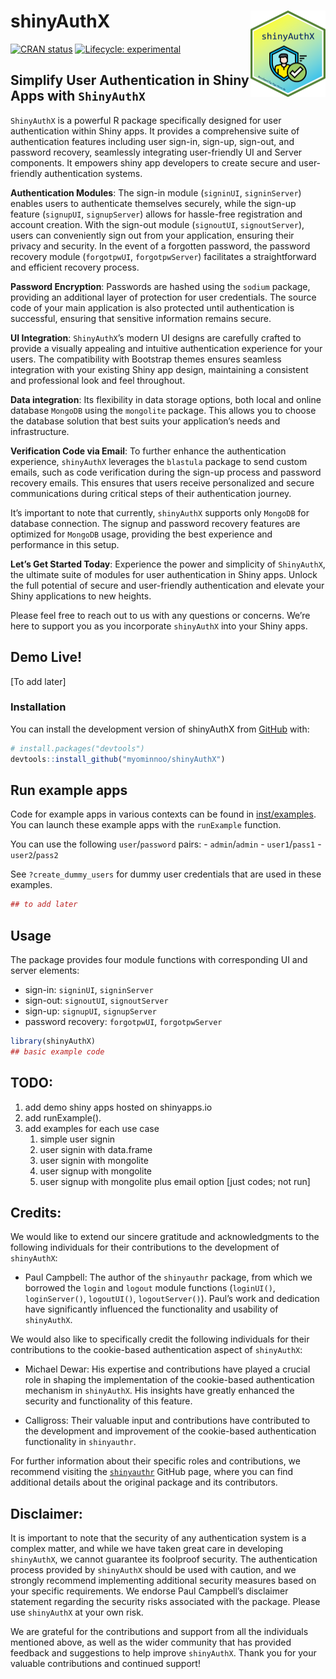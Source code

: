 
<!-- README.md is generated from README.Rmd. Please edit that file -->

# shinyAuthX <img src="man/figures/logo.png" align="right" height="138" />

<!-- badges: start -->

[![CRAN
status](https://www.r-pkg.org/badges/version/shinyAuthX)](https://CRAN.R-project.org/package=shinyAuthX)
[![Lifecycle:
experimental](https://img.shields.io/badge/lifecycle-experimental-orange.svg)](https://lifecycle.r-lib.org/articles/stages.html#experimental)
<!-- badges: end -->

## Simplify User Authentication in Shiny Apps with `ShinyAuthX`

`ShinyAuthX` is a powerful R package specifically designed for user
authentication within Shiny apps. It provides a comprehensive suite of
authentication features including user sign-in, sign-up, sign-out, and
password recovery, seamlessly integrating user-friendly UI and Server
components. It empowers shiny app developers to create secure and
user-friendly authentication systems.

**Authentication Modules**: The sign-in module (`signinUI`,
`signinServer`) enables users to authenticate themselves securely, while
the sign-up feature (`signupUI`, `signupServer`) allows for hassle-free
registration and account creation. With the sign-out module
(`signoutUI`, `signoutServer`), users can conveniently sign out from
your application, ensuring their privacy and security. In the event of a
forgotten password, the password recovery module (`forgotpwUI`,
`forgotpwServer`) facilitates a straightforward and efficient recovery
process.

**Password Encryption**: Passwords are hashed using the `sodium`
package, providing an additional layer of protection for user
credentials. The source code of your main application is also protected
until authentication is successful, ensuring that sensitive information
remains secure.

**UI Integration**: `ShinyAuthX`’s modern UI designs are carefully
crafted to provide a visually appealing and intuitive authentication
experience for your users. The compatibility with Bootstrap themes
ensures seamless integration with your existing Shiny app design,
maintaining a consistent and professional look and feel throughout.

**Data integration**: Its flexibility in data storage options, both
local and online database `MongoDB` using the `mongolite` package. This
allows you to choose the database solution that best suits your
application’s needs and infrastructure.

**Verification Code via Email**: To further enhance the authentication
experience, `shinyAuthX` leverages the `blastula` package to send custom
emails, such as code verification during the sign-up process and
password recovery emails. This ensures that users receive personalized
and secure communications during critical steps of their authentication
journey.

It’s important to note that currently, `shinyAuthX` supports only
`MongoDB` for database connection. The signup and password recovery
features are optimized for `MongoDB` usage, providing the best
experience and performance in this setup.

**Let’s Get Started Today**: Experience the power and simplicity of
`ShinyAuthX`, the ultimate suite of modules for user authentication in
Shiny apps. Unlock the full potential of secure and user-friendly
authentication and elevate your Shiny applications to new heights.

Please feel free to reach out to us with any questions or concerns.
We’re here to support you as you incorporate `shinyAuthX` into your
Shiny apps.

## Demo Live!

\[To add later\]

### Installation

You can install the development version of shinyAuthX from
[GitHub](https://github.com/) with:

``` r
# install.packages("devtools")
devtools::install_github("myominnoo/shinyAuthX")
```

## Run example apps

Code for example apps in various contexts can be found in
[inst/examples](inst/examples). You can launch these example apps with
the `runExample` function.

You can use the following `user`/`password` pairs: - `admin`/`admin` -
`user1`/`pass1` - `user2`/`pass2`

See `?create_dummy_users` for dummy user credentials that are used in
these examples.

``` r
## to add later
```

## Usage

The package provides four module functions with corresponding UI and
server elements:

- sign-in: `signinUI`, `signinServer`
- sign-out: `signoutUI`, `signoutServer`
- sign-up: `signupUI`, `signupServer`
- password recovery: `forgotpwUI`, `forgotpwServer`

``` r
library(shinyAuthX)
## basic example code
```

## TODO:

1.  add demo shiny apps hosted on shinyapps.io
2.  add runExample().
3.  add examples for each use case
    1.  simple user signin
    2.  user signin with data.frame
    3.  user signin with mongolite
    4.  user signup with mongolite
    5.  user signup with mongolite plus email option \[just codes; not
        run\]

## Credits:

We would like to extend our sincere gratitude and acknowledgments to the
following individuals for their contributions to the development of
`shinyAuthX`:

- Paul Campbell: The author of the `shinyauthr` package, from which we
  borrowed the `login` and `logout` module functions (`loginUI()`,
  `loginServer()`, `logoutUI()`, `logoutServer()`). Paul’s work and
  dedication have significantly influenced the functionality and
  usability of `shinyAuthX`.

We would also like to specifically credit the following individuals for
their contributions to the cookie-based authentication aspect of
`shinyAuthX`:

- Michael Dewar: His expertise and contributions have played a crucial
  role in shaping the implementation of the cookie-based authentication
  mechanism in `shinyAuthX`. His insights have greatly enhanced the
  security and functionality of this feature.

- Calligross: Their valuable input and contributions have contributed to
  the development and improvement of the cookie-based authentication
  functionality in `shinyauthr`.

For further information about their specific roles and contributions, we
recommend visiting the
[`shinyauthr`](https://github.com/PaulC91/shinyauthr) GitHub page, where
you can find additional details about the original package and its
contributors.

## Disclaimer:

It is important to note that the security of any authentication system
is a complex matter, and while we have taken great care in developing
`shinyAuthX`, we cannot guarantee its foolproof security. The
authentication process provided by `shinyAuthX` should be used with
caution, and we strongly recommend implementing additional security
measures based on your specific requirements. We endorse Paul Campbell’s
disclaimer statement regarding the security risks associated with the
package. Please use `shinyAuthX` at your own risk.

We are grateful for the contributions and support from all the
individuals mentioned above, as well as the wider community that has
provided feedback and suggestions to help improve `shinyAuthX`. Thank
you for your valuable contributions and continued support!
